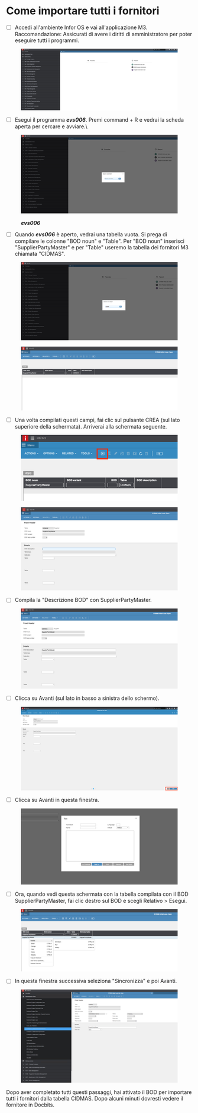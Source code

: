 # Come importare tutti i fornitori

* [ ] Accedi all'ambiente Infor OS e vai all'applicazione M3. Raccomandazione: Assicurati di avere i diritti di amministratore per poter eseguire tutti i programmi.

&#x20;

<figure><img src="../../../../.gitbook/assets/6cf93500-2e90-4cfc-a9fb-5873e5dcb953.png" alt=""><figcaption></figcaption></figure>

* [ ] Esegui il programma _**evs006**_. Premi command + R e vedrai la scheda aperta per cercare e avviare.\

&#x20;

<figure><img src="../../../../.gitbook/assets/f77b242e-eb2f-43b6-8a2e-03d264198e0c.png" alt=""><figcaption><p><em><strong>evs006</strong></em></p></figcaption></figure>

* [ ] Quando _**evs006**_ è aperto, vedrai una tabella vuota. Si prega di compilare le colonne "BOD noun" e "Table". Per "BOD noun" inserisci "SupplierPartyMaster" e per "Table" useremo la tabella dei fornitori M3 chiamata "CIDMAS".

&#x20;

<figure><img src="../../../../.gitbook/assets/827a9dbb-c974-4da7-9bd3-f8e87adad60f.png" alt=""><figcaption></figcaption></figure>

<figure><img src="../../../../.gitbook/assets/e30c7b86-dcfb-41d2-bd32-447b60e4581b.png" alt=""><figcaption></figcaption></figure>

* [ ] Una volta compilati questi campi, fai clic sul pulsante CREA (sul lato superiore della schermata). Arriverai alla schermata seguente.

<figure><img src="../../../../.gitbook/assets/30eee6b2-24ed-4e1f-8812-1304e7dede8e.png" alt=""><figcaption></figcaption></figure>

<figure><img src="../../../../.gitbook/assets/461b72d3-d576-4c92-95c2-d175183088af.png" alt=""><figcaption></figcaption></figure>

* [ ] Compila la "Descrizione BOD" con SupplierPartyMaster.

<figure><img src="../../../../.gitbook/assets/4dc345a8-8eca-4e03-800a-37a670f8792e.png" alt=""><figcaption></figcaption></figure>

&#x20;

* [ ] Clicca su Avanti (sul lato in basso a sinistra dello schermo).

<figure><img src="../../../../.gitbook/assets/315aa54b-f0bd-4057-a1ed-e476c9000725.png" alt=""><figcaption></figcaption></figure>

&#x20;

* [ ] Clicca su Avanti in questa finestra.

<figure><img src="../../../../.gitbook/assets/c0ff3fe1-a393-43cc-96a5-3e0cb1d878b7.png" alt=""><figcaption></figcaption></figure>

&#x20;

* [ ] Ora, quando vedi questa schermata con la tabella compilata con il BOD SupplierPartyMaster, fai clic destro sul BOD e scegli Relativo > Esegui.

<figure><img src="../../../../.gitbook/assets/d819fdd5-5b4a-48ef-9412-f211c0d2355f.png" alt=""><figcaption></figcaption></figure>

&#x20;

* [ ] In questa finestra successiva seleziona "Sincronizza" e poi Avanti.

<figure><img src="../../../../.gitbook/assets/8fbed442-7deb-4c1e-9295-5038fe124331.png" alt=""><figcaption></figcaption></figure>

&#x20;

Dopo aver completato tutti questi passaggi, hai attivato il BOD per importare tutti i fornitori dalla tabella CIDMAS. Dopo alcuni minuti dovresti vedere il fornitore in Docbits.&#x20;

&#x20;
